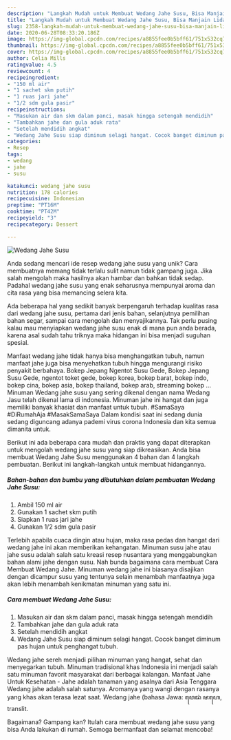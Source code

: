 ```yaml
---
description: "Langkah Mudah untuk Membuat Wedang Jahe Susu, Bisa Manjain Lidah"
title: "Langkah Mudah untuk Membuat Wedang Jahe Susu, Bisa Manjain Lidah"
slug: 2358-langkah-mudah-untuk-membuat-wedang-jahe-susu-bisa-manjain-lidah
date: 2020-06-28T08:33:20.186Z
image: https://img-global.cpcdn.com/recipes/a8855fee0b5bff61/751x532cq70/wedang-jahe-susu-foto-resep-utama.jpg
thumbnail: https://img-global.cpcdn.com/recipes/a8855fee0b5bff61/751x532cq70/wedang-jahe-susu-foto-resep-utama.jpg
cover: https://img-global.cpcdn.com/recipes/a8855fee0b5bff61/751x532cq70/wedang-jahe-susu-foto-resep-utama.jpg
author: Celia Mills
ratingvalue: 4.5
reviewcount: 4
recipeingredient:
- "150 ml air"
- "1 sachet skm putih"
- "1 ruas jari jahe"
- "1/2 sdm gula pasir"
recipeinstructions:
- "Masukan air dan skm dalam panci, masak hingga setengah mendidih"
- "Tambahkan jahe dan gula aduk rata"
- "Setelah mendidih angkat"
- "Wedang Jahe Susu siap diminum selagi hangat. Cocok banget diminum pas hujan untuk penghangat tubuh."
categories:
- Resep
tags:
- wedang
- jahe
- susu

katakunci: wedang jahe susu 
nutrition: 178 calories
recipecuisine: Indonesian
preptime: "PT16M"
cooktime: "PT42M"
recipeyield: "3"
recipecategory: Dessert

---
```



![Wedang Jahe Susu](https://img-global.cpcdn.com/recipes/a8855fee0b5bff61/751x532cq70/wedang-jahe-susu-foto-resep-utama.jpg)

Anda sedang mencari ide resep wedang jahe susu yang unik? Cara membuatnya memang tidak terlalu sulit namun tidak gampang juga. Jika salah mengolah maka hasilnya akan hambar dan bahkan tidak sedap. Padahal wedang jahe susu yang enak seharusnya mempunyai aroma dan cita rasa yang bisa memancing selera kita.

Ada beberapa hal yang sedikit banyak berpengaruh terhadap kualitas rasa dari wedang jahe susu, pertama dari jenis bahan, selanjutnya pemilihan bahan segar, sampai cara mengolah dan menyajikannya. Tak perlu pusing kalau mau menyiapkan wedang jahe susu enak di mana pun anda berada, karena asal sudah tahu triknya maka hidangan ini bisa menjadi suguhan spesial.

Manfaat wedang jahe tidak hanya bisa menghangatkan tubuh, namun manfaat jahe juga bisa menyehatkan tubuh hingga mengurangi risiko penyakit berbahaya. Bokep Jepang Ngentot Susu Gede, Bokep Jepang Susu Gede, ngentot toket gede, bokep korea, bokep barat, bokep indo, bokep cina, bokep asia, bokep thailand, bokep arab, streaming bokep … Minuman Wedang jahe susu yang sering dikenal dengan nama Wedang Jasu telah dikenal lama di indonesia. Minuman jahe ini hangat dan juga memiliki banyak khasiat dan manfaat untuk tubuh. #SamaSaya #DiRumahAja #MasakSamaSaya Dalam kondisi saat ini sedang dunia sedang diguncang adanya pademi virus corona Indonesia dan kita semua dimanita untuk.


Berikut ini ada beberapa cara mudah dan praktis yang dapat diterapkan untuk mengolah wedang jahe susu yang siap dikreasikan. Anda bisa membuat Wedang Jahe Susu menggunakan 4 bahan dan 4 langkah pembuatan. Berikut ini langkah-langkah untuk membuat hidangannya.

<!--inarticleads1-->

##### Bahan-bahan dan bumbu yang dibutuhkan dalam pembuatan Wedang Jahe Susu:

1. Ambil 150 ml air
1. Gunakan 1 sachet skm putih
1. Siapkan 1 ruas jari jahe
1. Gunakan 1/2 sdm gula pasir


Terlebih apabila cuaca dingin atau hujan, maka rasa pedas dan hangat dari wedang jahe ini akan memberikan kehangatan. Minuman susu jahe atau jahe susu adalah salah satu kreasi resep nusantara yang menggabungkan bahan alami jahe dengan susu. Nah bunda bagaimana cara membuat Cara Membuat Wedang Jahe. Minuman wedang jahe ini biasanya disajikan dengan dicampur susu yang tentunya selain menambah manfaatnya juga akan lebih menambah kenikmatan minuman yang satu ini. 

<!--inarticleads2-->

##### Cara membuat Wedang Jahe Susu:

1. Masukan air dan skm dalam panci, masak hingga setengah mendidih
1. Tambahkan jahe dan gula aduk rata
1. Setelah mendidih angkat
1. Wedang Jahe Susu siap diminum selagi hangat. Cocok banget diminum pas hujan untuk penghangat tubuh.


Wedang jahe sereh menjadi pilihan minuman yang hangat, sehat dan menyegarkan tubuh. Minuman tradisional khas Indonesia ini menjadi salah satu minuman favorit masyarakat dari berbagai kalangan. Manfaat Jahe Untuk Kesehatan - Jahe adalah tanaman yang asalnya dari Asia Tenggara Wedang jahe adalah salah satunya. Aromanya yang wangi dengan rasanya yang khas akan terasa lezat saat. Wedang jahe (bahasa Jawa: ꦮꦺꦢꦁ ꦗꦲꦺ, translit. 

Bagaimana? Gampang kan? Itulah cara membuat wedang jahe susu yang bisa Anda lakukan di rumah. Semoga bermanfaat dan selamat mencoba!
